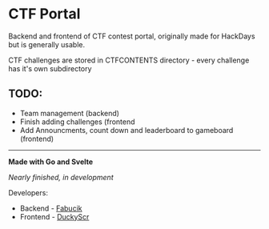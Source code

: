 # CTF Portal

Backend and frontend of CTF contest portal, originally made for HackDays but is generally usable.

CTF challenges are stored in CTFCONTENTS directory - every challenge has it's own subdirectory

## TODO:
- Team management (backend)
- Finish adding challenges (frontend
- Add Announcments, count down and leaderboard to gameboard (frontend)

---

**Made with Go and Svelte**

*Nearly finished, in development*

Developers:
- Backend - [Fabucik](https://github.com/Fabucik)
- Frontend - [DuckyScr](https://github.com/DuckyScr)

